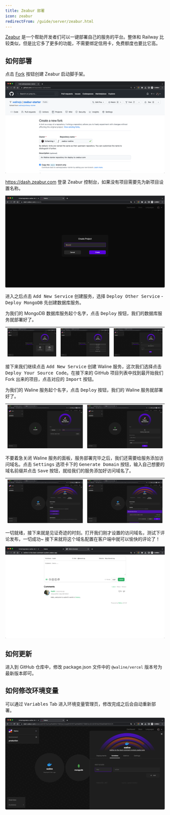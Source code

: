 ```yaml
---
title: Zeabur 部署
icon: zeabur
redirectFrom: /guide/server/zeabur.html
---
```


[Zeabur](https://zeabur.com) 是一个帮助开发者们可以一键部署自己的服务的平台。整体和 Railway 比较类似，但是比它多了更多的功能，不需要绑定信用卡，免费额度也要比它高。

<!-- more -->

## 如何部署

点击 [Fork](https://github.com/walinejs/zeabur-starter/fork) 按钮创建 Zeabur 启动脚手架。

![zeabur1](../../assets/zeabur-1.png)

https://dash.zeabur.com 登录 Zeabur 控制台，如果没有项目需要先为新项目设置名称。

![zeabur2](../../assets/zeabur-2.png)

进入之后点击 <kbd>Add New Service</kbd> 创建服务，选择 <kbd>Deploy Other Service</kbd> - <kbd>Deploy MongoDB</kbd> 先创建数据库服务。

为我们的 MongoDB 数据库服务起个名字，点击 <kbd>Deploy</kbd> 按钮，我们的数据库服务就部署好了。

| ![zeabur2](../../assets/zeabur-3.png) | ![zeabur4](../../assets/zeabur-4.png) | ![zeabur5](../../assets/zeabur-5.png) |
| ------------------------------------- | ------------------------------------- | ------------------------------------- |

接下来我们继续点击 <kbd>Add New Service</kbd> 创建 Waline 服务，这次我们选择点击 <kbd>Deploy Your Source Code</kbd>。在接下来的 GitHub 项目列表中找到最开始我们 Fork 出来的项目，点击对应的 <kbd>Import</kbd> 按钮。

为我们的 Waline 服务起个名字，点击 <kbd>Deploy</kbd> 按钮，我们的 Waline 服务就部署好了。

| ![zeabur6](../../assets/zeabur-6.png) | ![zeabur7](../../assets/zeabur-7.png) |
| ------------------------------------- | ------------------------------------- |

不要着急关闭 Waline 服务的面板，服务部署完毕之后，我们还需要给服务添加访问域名。点击 <kbd>Settings</kbd> 选项卡下的 <kbd>Generate Domain</kbd> 按钮，输入自己想要的域名前缀并点击 <kbd>Save</kbd> 按钮，就给我们的服务添加好访问域名了。

| ![zeabur8](../../assets/zeabur-8.png) | ![zeabur9](../../assets/zeabur-9.png) |
| ------------------------------------- | ------------------------------------- |

一切就绪，接下来就是见证奇迹的时刻。打开我们刚才设置的访问域名，测试下评论发布，一切成功~ 接下来就将这个域名配置在客户端中就可以愉快的评论了！

![zeabur10](../../assets/zeabur-10.png)

## 如何更新

进入到 GitHub 仓库中，修改 package.json 文件中的 `@waline/vercel` 版本号为最新版本即可。

## 如何修改环境变量

可以通过 <kbd>Variables</kbd> Tab 进入环境变量管理页，修改完成之后会自动重新部署。

![zeabur11](../../assets/zeabur-11.png)
